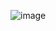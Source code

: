 ![image](https://github.com/Stoic-Coder2003/ToDoList/assets/135078403/121095bd-b5da-4b06-b299-a9fbbb2293e2)

